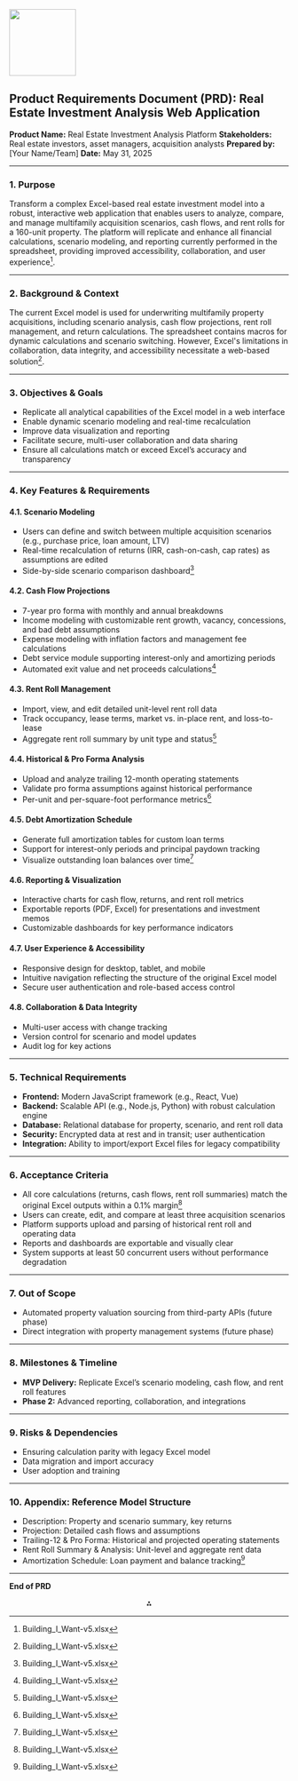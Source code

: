 <img src="https://r2cdn.perplexity.ai/pplx-full-logo-primary-dark%402x.png" class="logo" width="120"/>

## Product Requirements Document (PRD): Real Estate Investment Analysis Web Application

**Product Name:** Real Estate Investment Analysis Platform
**Stakeholders:** Real estate investors, asset managers, acquisition analysts
**Prepared by:** [Your Name/Team]
**Date:** May 31, 2025

---

### 1. **Purpose**

Transform a complex Excel-based real estate investment model into a robust, interactive web application that enables users to analyze, compare, and manage multifamily acquisition scenarios, cash flows, and rent rolls for a 160-unit property. The platform will replicate and enhance all financial calculations, scenario modeling, and reporting currently performed in the spreadsheet, providing improved accessibility, collaboration, and user experience[^1].

---

### 2. **Background \& Context**

The current Excel model is used for underwriting multifamily property acquisitions, including scenario analysis, cash flow projections, rent roll management, and return calculations. The spreadsheet contains macros for dynamic calculations and scenario switching. However, Excel's limitations in collaboration, data integrity, and accessibility necessitate a web-based solution[^1].

---

### 3. **Objectives \& Goals**

- Replicate all analytical capabilities of the Excel model in a web interface
- Enable dynamic scenario modeling and real-time recalculation
- Improve data visualization and reporting
- Facilitate secure, multi-user collaboration and data sharing
- Ensure all calculations match or exceed Excel’s accuracy and transparency

---

### 4. **Key Features \& Requirements**

#### 4.1. **Scenario Modeling**

- Users can define and switch between multiple acquisition scenarios (e.g., purchase price, loan amount, LTV)
- Real-time recalculation of returns (IRR, cash-on-cash, cap rates) as assumptions are edited
- Side-by-side scenario comparison dashboard[^1]


#### 4.2. **Cash Flow Projections**

- 7-year pro forma with monthly and annual breakdowns
- Income modeling with customizable rent growth, vacancy, concessions, and bad debt assumptions
- Expense modeling with inflation factors and management fee calculations
- Debt service module supporting interest-only and amortizing periods
- Automated exit value and net proceeds calculations[^1]


#### 4.3. **Rent Roll Management**

- Import, view, and edit detailed unit-level rent roll data
- Track occupancy, lease terms, market vs. in-place rent, and loss-to-lease
- Aggregate rent roll summary by unit type and status[^1]


#### 4.4. **Historical \& Pro Forma Analysis**

- Upload and analyze trailing 12-month operating statements
- Validate pro forma assumptions against historical performance
- Per-unit and per-square-foot performance metrics[^1]


#### 4.5. **Debt Amortization Schedule**

- Generate full amortization tables for custom loan terms
- Support for interest-only periods and principal paydown tracking
- Visualize outstanding loan balances over time[^1]


#### 4.6. **Reporting \& Visualization**

- Interactive charts for cash flow, returns, and rent roll metrics
- Exportable reports (PDF, Excel) for presentations and investment memos
- Customizable dashboards for key performance indicators


#### 4.7. **User Experience \& Accessibility**

- Responsive design for desktop, tablet, and mobile
- Intuitive navigation reflecting the structure of the original Excel model
- Secure user authentication and role-based access control


#### 4.8. **Collaboration \& Data Integrity**

- Multi-user access with change tracking
- Version control for scenario and model updates
- Audit log for key actions

---

### 5. **Technical Requirements**

- **Frontend:** Modern JavaScript framework (e.g., React, Vue)
- **Backend:** Scalable API (e.g., Node.js, Python) with robust calculation engine
- **Database:** Relational database for property, scenario, and rent roll data
- **Security:** Encrypted data at rest and in transit; user authentication
- **Integration:** Ability to import/export Excel files for legacy compatibility

---

### 6. **Acceptance Criteria**

- All core calculations (returns, cash flows, rent roll summaries) match the original Excel outputs within a 0.1% margin[^1]
- Users can create, edit, and compare at least three acquisition scenarios
- Platform supports upload and parsing of historical rent roll and operating data
- Reports and dashboards are exportable and visually clear
- System supports at least 50 concurrent users without performance degradation

---

### 7. **Out of Scope**

- Automated property valuation sourcing from third-party APIs (future phase)
- Direct integration with property management systems (future phase)

---

### 8. **Milestones \& Timeline**

- **MVP Delivery:** Replicate Excel’s scenario modeling, cash flow, and rent roll features
- **Phase 2:** Advanced reporting, collaboration, and integrations

---

### 9. **Risks \& Dependencies**

- Ensuring calculation parity with legacy Excel model
- Data migration and import accuracy
- User adoption and training

---

### 10. **Appendix: Reference Model Structure**

- Description: Property and scenario summary, key returns
- Projection: Detailed cash flows and assumptions
- Trailing-12 \& Pro Forma: Historical and projected operating statements
- Rent Roll Summary \& Analysis: Unit-level and aggregate rent data
- Amortization Schedule: Loan payment and balance tracking[^1]

---

**End of PRD**

<div style="text-align: center">⁂</div>

[^1]: Building_I_Want-v5.xlsx

